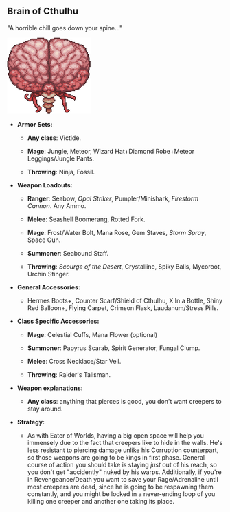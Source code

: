 ﻿## Brain of Cthulhu

"A horrible chill goes down your spine..."

![image alt text](../public/BMbpD6rCZ1qoniF20u7H2A_img_11.png)

* **Armor Sets:**

    * **Any class**: Victide.

    * **Mage**: Jungle, Meteor, Wizard Hat+Diamond Robe+Meteor Leggings/Jungle Pants.

    * **Throwing**: Ninja, Fossil.

* **Weapon Loadouts:**

    * **Ranger**: Seabow, *Opal Striker*, Pumpler/Minishark, *Firestorm Cannon*. Any Ammo.

    * **Melee**: Seashell Boomerang, Rotted Fork.

    * **Mage**: Frost/Water Bolt, Mana Rose, Gem Staves, *Storm Spray*, Space Gun.

    * **Summoner**: Seabound Staff.

    * **Throwing**: *Scourge of the Desert*, Crystalline, Spiky Balls, Mycoroot, Urchin Stinger.

* **General Accessories:**

    * Hermes Boots+, Counter Scarf/Shield of Cthulhu, X In a Bottle, Shiny Red Balloon+, Flying Carpet, Crimson Flask, Laudanum/Stress Pills.

* **Class Specific Accessories:**

    * **Mage**: Celestial Cuffs, Mana Flower (optional)

    * **Summoner**: Papyrus Scarab, Spirit Generator, Fungal Clump.

    * **Melee**: Cross Necklace/Star Veil.

    * **Throwing**: Raider's Talisman.

* **Weapon explanations:**

    * **Any class**: anything that pierces is good, you don't want creepers to stay around.

* **Strategy:**

    * As with Eater of Worlds, having a big open space will help you immensely due to the fact that creepers like to hide in the walls. He's less resistant to piercing damage unlike his Corruption counterpart, so those weapons are going to be kings in first phase. General course of action you should take is staying *just* out of his reach, so you don't get "accidently" nuked by his warps. Additionally, if you're in Revengeance/Death you want to save your Rage/Adrenaline until most creepers are dead, since he is going to be respawning them constantly, and you might be locked in a never-ending loop of you killing one creeper and another one taking its place.
